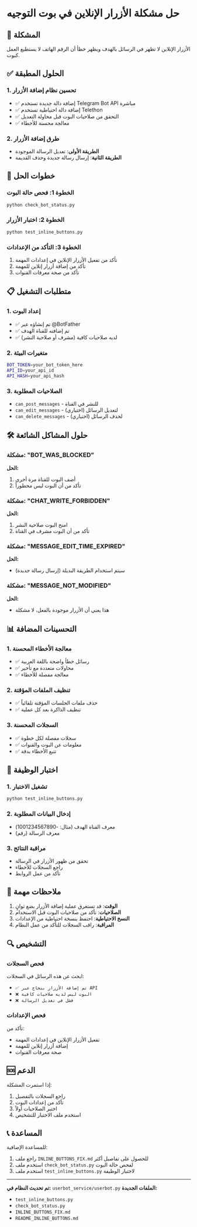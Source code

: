 # حل مشكلة الأزرار الإنلاين في بوت التوجيه

## 🚨 المشكلة
الأزرار الإنلاين لا تظهر في الرسائل بالهدف ويظهر خطأ أن الرقم الهاتف لا يستطيع العمل كبوت.

## ✅ الحلول المطبقة

### 1. تحسين نظام إضافة الأزرار
- ✅ إضافة دالة جديدة تستخدم Telegram Bot API مباشرة
- ✅ إضافة دالة احتياطية تستخدم Telethon
- ✅ التحقق من صلاحيات البوت قبل محاولة التعديل
- ✅ معالجة محسنة للأخطاء

### 2. طرق إضافة الأزرار
- **الطريقة الأولى**: تعديل الرسالة الموجودة
- **الطريقة الثانية**: إرسال رسالة جديدة وحذف القديمة

## 🔧 خطوات الحل

### الخطوة 1: فحص حالة البوت
```bash
python check_bot_status.py
```

### الخطوة 2: اختبار الأزرار
```bash
python test_inline_buttons.py
```

### الخطوة 3: التأكد من الإعدادات
1. تأكد من تفعيل الأزرار الإنلاين في إعدادات المهمة
2. تأكد من إضافة أزرار إنلاين للمهمة
3. تأكد من صحة معرفات القنوات

## 📋 متطلبات التشغيل

### 1. إعداد البوت
- ✅ تم إنشاؤه عبر @BotFather
- ✅ تم إضافته للقناة الهدف
- ✅ لديه صلاحيات كافية (مشرف أو صلاحية النشر)

### 2. متغيرات البيئة
```bash
BOT_TOKEN=your_bot_token_here
API_ID=your_api_id
API_HASH=your_api_hash
```

### 3. الصلاحيات المطلوبة
- `can_post_messages` - للنشر في القناة
- `can_edit_messages` - لتعديل الرسائل (اختياري)
- `can_delete_messages` - لحذف الرسائل (اختياري)

## 🛠️ حلول المشاكل الشائعة

### مشكلة: "BOT_WAS_BLOCKED"
**الحل:**
1. أضف البوت للقناة مرة أخرى
2. تأكد من أن البوت ليس محظوراً

### مشكلة: "CHAT_WRITE_FORBIDDEN"
**الحل:**
1. امنح البوت صلاحية النشر
2. تأكد من أن البوت مشرف في القناة

### مشكلة: "MESSAGE_EDIT_TIME_EXPIRED"
**الحل:**
- سيتم استخدام الطريقة البديلة (إرسال رسالة جديدة)

### مشكلة: "MESSAGE_NOT_MODIFIED"
**الحل:**
- هذا يعني أن الأزرار موجودة بالفعل، لا مشكلة

## 📊 التحسينات المضافة

### 1. معالجة الأخطاء المحسنة
- ✅ رسائل خطأ واضحة باللغة العربية
- ✅ محاولات متعددة مع تأخير
- ✅ معالجة مفصلة للأخطاء

### 2. تنظيف الملفات المؤقتة
- ✅ حذف ملفات الجلسات المؤقتة تلقائياً
- ✅ تنظيف الذاكرة بعد كل عملية

### 3. السجلات المحسنة
- ✅ سجلات مفصلة لكل خطوة
- ✅ معلومات عن البوت والقنوات
- ✅ تتبع الأخطاء بدقة

## 🧪 اختبار الوظيفة

### 1. تشغيل الاختبار
```bash
python test_inline_buttons.py
```

### 2. إدخال البيانات المطلوبة
- معرف القناة الهدف (مثال: -1001234567890)
- معرف الرسالة (رقم)

### 3. مراقبة النتائج
- تحقق من ظهور الأزرار في الرسالة
- راجع السجلات للأخطاء
- تأكد من عمل الروابط

## 📝 ملاحظات مهمة

1. **الوقت**: قد تستغرق عملية إضافة الأزرار بضع ثوانٍ
2. **الصلاحيات**: تأكد من صلاحيات البوت قبل الاستخدام
3. **النسخ الاحتياطية**: احتفظ بنسخة احتياطية من الإعدادات
4. **المراقبة**: راقب السجلات للتأكد من عمل النظام

## 🔍 التشخيص

### فحص السجلات
ابحث عن هذه الرسائل في السجلات:
- `✅ تم إضافة الأزرار بنجاح عبر API`
- `❌ البوت ليس لديه صلاحيات كافية`
- `❌ فشل في تعديل الرسالة`

### فحص الإعدادات
تأكد من:
- تفعيل الأزرار الإنلاين في إعدادات المهمة
- إضافة أزرار إنلاين للمهمة
- صحة معرفات القنوات

## 🆘 الدعم

إذا استمرت المشكلة:
1. راجع السجلات بالتفصيل
2. تأكد من إعدادات البوت
3. اختبر الصلاحيات أولاً
4. استخدم ملف الاختبار للتشخيص

## 📞 المساعدة

للمساعدة الإضافية:
1. راجع ملف `INLINE_BUTTONS_FIX.md` للحصول على تفاصيل أكثر
2. استخدم ملف `check_bot_status.py` لفحص حالة البوت
3. استخدم ملف `test_inline_buttons.py` لاختبار الوظيفة

---

**تم تحديث النظام في:** `userbot_service/userbot.py`
**الملفات الجديدة:** 
- `test_inline_buttons.py`
- `check_bot_status.py`
- `INLINE_BUTTONS_FIX.md`
- `README_INLINE_BUTTONS.md`